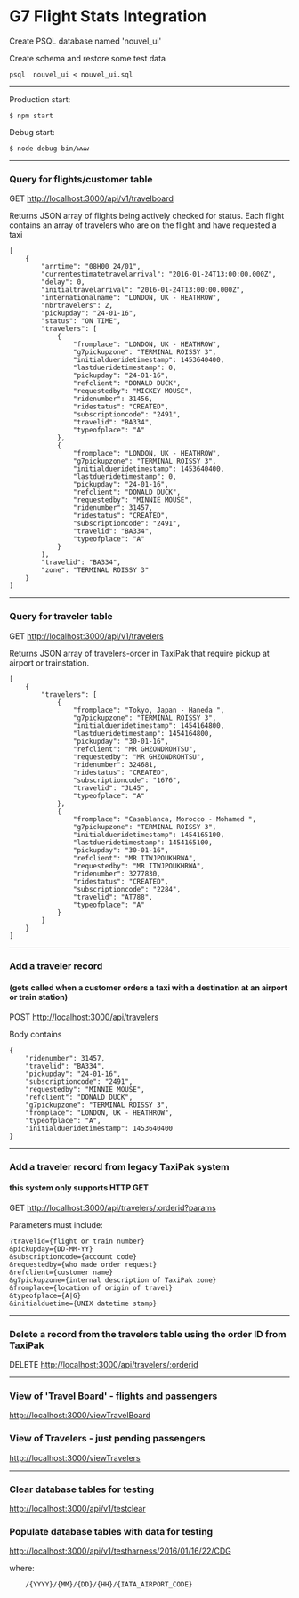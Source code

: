 # G7 Flight Stats Integration

Create PSQL database named 'nouvel_ui'

Create schema and restore some test data
```
psql  nouvel_ui < nouvel_ui.sql
```
---
Production start:
```
$ npm start
```
Debug start:
```
$ node debug bin/www
```
---
###  Query for flights/customer table
GET
[http://localhost:3000/api/v1/travelboard](http://localhost:3000/api/v1/travelboard)

Returns JSON array of flights being actively checked for status. Each flight contains an array of 
travelers who are on the flight and have requested a taxi
```
[
    {
        "arrtime": "08H00 24/01",
        "currentestimatetravelarrival": "2016-01-24T13:00:00.000Z",
        "delay": 0,
        "initialtravelarrival": "2016-01-24T13:00:00.000Z",
        "internationalname": "LONDON, UK - HEATHROW",
        "nbrtravelers": 2,
        "pickupday": "24-01-16",
        "status": "ON TIME",
        "travelers": [
            {
                "fromplace": "LONDON, UK - HEATHROW",
                "g7pickupzone": "TERMINAL ROISSY 3",
                "initialdueridetimestamp": 1453640400,
                "lastdueridetimestamp": 0,
                "pickupday": "24-01-16",
                "refclient": "DONALD DUCK",
                "requestedby": "MICKEY MOUSE",
                "ridenumber": 31456,
                "ridestatus": "CREATED",
                "subscriptioncode": "2491",
                "travelid": "BA334",
                "typeofplace": "A"
            },
            {
                "fromplace": "LONDON, UK - HEATHROW",
                "g7pickupzone": "TERMINAL ROISSY 3",
                "initialdueridetimestamp": 1453640400,
                "lastdueridetimestamp": 0,
                "pickupday": "24-01-16",
                "refclient": "DONALD DUCK",
                "requestedby": "MINNIE MOUSE",
                "ridenumber": 31457,
                "ridestatus": "CREATED",
                "subscriptioncode": "2491",
                "travelid": "BA334",
                "typeofplace": "A"
            }
        ],
        "travelid": "BA334",
        "zone": "TERMINAL ROISSY 3"
    }
]
```
---
###  Query for traveler table
GET
[http://localhost:3000/api/v1/travelers](http://localhost:3000/api/v1/travelers)

Returns JSON array of travelers-order in TaxiPak that require pickup at airport or trainstation. 
```
[
    {
        "travelers": [
            {
                "fromplace": "Tokyo, Japan - Haneda ",
                "g7pickupzone": "TERMINAL ROISSY 3",
                "initialdueridetimestamp": 1454164800,
                "lastdueridetimestamp": 1454164800,
                "pickupday": "30-01-16",
                "refclient": "MR GHZONDROHTSU",
                "requestedby": "MR GHZONDROHTSU",
                "ridenumber": 324681,
                "ridestatus": "CREATED",
                "subscriptioncode": "1676",
                "travelid": "JL45",
                "typeofplace": "A"
            },
            {
                "fromplace": "Casablanca, Morocco - Mohamed ",
                "g7pickupzone": "TERMINAL ROISSY 3",
                "initialdueridetimestamp": 1454165100,
                "lastdueridetimestamp": 1454165100,
                "pickupday": "30-01-16",
                "refclient": "MR ITWJPOUKHRWA",
                "requestedby": "MR ITWJPOUKHRWA",
                "ridenumber": 3277830,
                "ridestatus": "CREATED",
                "subscriptioncode": "2284",
                "travelid": "AT788",
                "typeofplace": "A"
            }
        ]
    }
]
```
---
### Add a traveler record 
#### (gets called when a customer orders a taxi with a destination at an airport or train station)
POST
[http://localhost:3000/api/travelers](http://localhost:3000/api/travelers)

Body contains
```
{
    "ridenumber": 31457,
    "travelid": "BA334",
    "pickupday": "24-01-16",
    "subscriptioncode": "2491",
    "requestedby": "MINNIE MOUSE",
    "refclient": "DONALD DUCK",
    "g7pickupzone": "TERMINAL ROISSY 3",
    "fromplace": "LONDON, UK - HEATHROW",
    "typeofplace": "A",
    "initialdueridetimestamp": 1453640400
}
```

---
### Add a traveler record from legacy TaxiPak system
#### this system only supports HTTP GET
GET
[http://localhost:3000/api/travelers/:orderid?params](http://localhost:3000/api/travelers/:orderid?params)

Parameters must include:
```
?travelid={flight or train number}
&pickupday={DD-MM-YY}
&subscriptioncode={account code}
&requestedby={who made order request}
&refclient={customer name}
&g7pickupzone={internal description of TaxiPak zone}
&fromplace={location of origin of travel}
&typeofplace={A|G}
&initialduetime={UNIX datetime stamp}
```

---
### Delete a record from the travelers table using the order ID from TaxiPak
DELETE
[http://localhost:3000/api/travelers/:orderid](http://localhost:3000/api/travelers/:orderid)

---
### View of 'Travel Board' - flights and passengers

[http://localhost:3000/viewTravelBoard](http://localhost:3000/viewTravelBoard)

### View of Travelers - just pending passengers
[http://localhost:3000/viewTravelers](http://localhost:3000/viewTravelers)

---
### Clear database tables for testing
[http://localhost:3000/api/v1/testclear](http://localhost:3000/api/v1/testclear)

### Populate database tables with data for testing 
[http://localhost:3000/api/v1/testharness/2016/01/16/22/CDG](http://localhost:3000/api/v1/testharness/2016/01/16/22/CDG)

where: 
```
    /{YYYY}/{MM}/{DD}/{HH}/{IATA_AIRPORT_CODE}  
 ```
